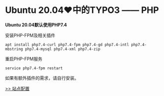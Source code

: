 # Ubuntu 20.04♥中的TYPO3 —— PHP

**Ubuntu 20.04默认使用PHP7.4**

安装PHP-FPM及相关插件

    apt install php7.4-curl php7.4-fpm php7.4-gd php7.4-intl php7.4-mbstring php7.4-mysql php7.4-xml php7.4-zip

重启PHP-FPM服务

    service php7.4-fpm restart

如果有额外插件的需求，请自行安装。

[>> 站点配置](Site.md)